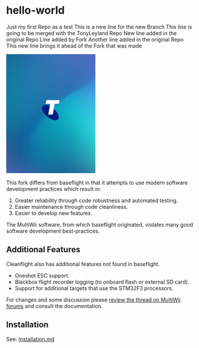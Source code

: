 # hello-world
Just my first Repo as a test
This is a new line for the new Branch
This line is going to be merged with the TonyLeyland Repo
New line added in the original Repo
Line added by Fork
Another line added in the original Repo
This new line brings it ahead of the Fork that was made

![hello-world](IMG_6318.bmp)


This fork differs from baseflight in that it attempts to use modern software development practices which result in:

1. Greater reliability through code robustness and automated testing. 
2. Easier maintenance through code cleanliness.
3. Easier to develop new features. 

The MultiWii software, from which baseflight originated, violates many good software development best-practices. 

## Additional Features

Cleanflight also has additional features not found in baseflight.

* Oneshot ESC support.
* Blackbox flight recorder logging (to onboard flash or external SD card).
* Support for additional targets that use the STM32F3 processors.

For changes and some discussion please [review the thread on MultiWii forums](http://www.multiwii.com/forum/viewtopic.php?f=23&t=5149) and consult the documentation.

## Installation

See: [Installation.md](docs/Installation.md)
